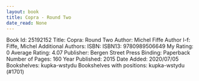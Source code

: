 ```yaml
---
layout: book
title: Copra - Round Two
date_read: None
---
```


Book Id: 25192152
Title: Copra: Round Two
Author: Michel Fiffe
Author l-f: Fiffe, Michel
Additional Authors: 
ISBN: 
ISBN13: 9780989506649
My Rating: 0
Average Rating: 4.07
Publisher: Bergen Street Press
Binding: Paperback
Number of Pages: 160
Year Published: 2015
Date Added: 2020/07/05
Bookshelves: kupka-wstydu
Bookshelves with positions: kupka-wstydu (#1701)

